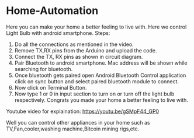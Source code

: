 # Home-Automation
Here you can make your home a better feeling to live with.
Here we control Light Bulb with android smartphone.
Steps:
1) Do all the connections as mentioned in the video.
2) Remove TX,RX pins from the Arduino and upload the code.
3) Connect the TX, RX pins as shown in circuit diagram.
4) Pair Bluetooth to android smartphone. Mac address will be shown while      
    searching for bluetooth.
5) Once bluetooth gets paired open Android Bluetooth Control application   
     click on sync button and select paired bluetooth module to connect.
6) Now click on Terminal Button.
7) Now type 1 or 0 in input section to turn on or turn off the light bulb 
     respectively.
Congrats you made your home a better feeling to live with.

Youtube video for explaination: https://youtu.be/gSMpF44_GP0

Well you can control other appliances in your home such as TV,Fan,cooler,washing machine,Bitcoin mining rigs,etc.
